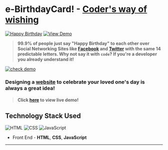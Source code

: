 # e-BirthdayCard! - [Coder's way of wishing](https://smilegupta.github.io/HappyBirthdayTanayPratap)
[![Happy Birthday](https://img.shields.io/badge/Happy-Birthday-dodgerblue.svg?style=for-the-badge)](https://github.com/smilegupta/HappyBirthdayTanayPratap/) [![View Demo](https://img.shields.io/badge/View-Demo-teal.svg?style=for-the-badge)]( https://smilegupta.github.io/HappyBirthdayTanayPratap/)
> **99.9% of people just say "Happy Birthday" to each other over Social Networking Sites like [Facebook](https://www.facebook.com/smileguptaaa) and [Twitter](https://twitter.com/smileguptaaa) with the same 14 predictable letters. Why not say it with `code`? If you're a developer you already understand it!**

[![check demo](https://forthebadge.com/images/badges/its-not-a-lie-if-you-believe-it.svg)](https://smilegupta.github.io/HappyBirthdayTanayPratap/)

### Designing a [website](https://smilegupta.github.io/HappyBirthdayTanayPratap/) to celebrate your loved one's day is always a great idea!

> #### Click [here](https://smilegupta.github.io/HappyBirthdayTanayPratap/) to view live demo!

## Technology Stack Used

![HTML](https://img.shields.io/badge/frontend-html-orange.svg?logo=html5&style=flat-square) 
![CSS](https://img.shields.io/badge/frontend-css-yellowgreen.svg?logo=css3&style=flat-square)
![JavaScript](https://img.shields.io/badge/frontend-javascript-yellow.svg?logo=javascript&style=flat-square)

- Front End - **HTML**, **CSS**, **JavaScript**

******
